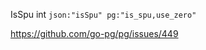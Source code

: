 IsSpu              int             `json:"isSpu" pg:"is_spu,use_zero"`

https://github.com/go-pg/pg/issues/449


